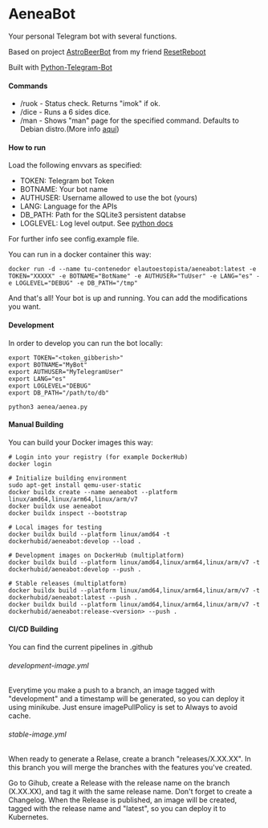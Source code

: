 # AeneaBot

Your personal Telegram bot with several functions.

Based on project [AstroBeerBot](https://github.com/resetreboot/astrobeerbot) from my friend [ResetReboot](https://github.com/resetreboot)

Built with [Python-Telegram-Bot](https://github.com/python-telegram-bot/python-telegram-bot)

#### Commands

- /ruok - Status check. Returns "imok" if ok.
- /dice - Runs a 6 sides dice.
- /man - Shows "man" page for the specified command. Defaults to Debian distro.(More info [aquí](http://www.polarhome.com/service/man/))

#### How to run
Load the following envvars as specified:

  * TOKEN: Telegram bot Token
  * BOTNAME: Your bot name
  * AUTHUSER: Username allowed to use the bot (yours) 
  * LANG: Language for the APIs
  * DB_PATH: Path for the SQLite3 persistent databse
  * LOGLEVEL: Log level output. See [python docs](https://docs.python.org/3/howto/logging.html#when-to-use-logging)

For further info see config.example file.
    
You can run in a docker container this way:
```
docker run -d --name tu-contenedor elautoestopista/aeneabot:latest -e TOKEN="XXXXX" -e BOTNAME="BotName" -e AUTHUSER="TuUser" -e LANG="es" -e LOGLEVEL="DEBUG" -e DB_PATH="/tmp"
```
And that's all! Your bot is up and running. You can add the modifications you want.

#### Development

In order to develop you can run the bot locally:

```
export TOKEN="<token_gibberish>"
export BOTNAME="MyBot"
export AUTHUSER="MyTelegramUser"
export LANG="es"
export LOGLEVEL="DEBUG"
export DB_PATH="/path/to/db"

python3 aenea/aenea.py
```

#### Manual Building

You can build your Docker images this way:

```
# Login into your registry (for example DockerHub)
docker login

# Initialize building environment
sudo apt-get install qemu-user-static
docker buildx create --name aeneabot --platform linux/amd64,linux/arm64,linux/arm/v7
docker buildx use aeneabot
docker buildx inspect --bootstrap

# Local images for testing
docker buildx build --platform linux/amd64 -t dockerhubid/aeneabot:develop --load .

# Development images on DockerHub (multiplatform)
docker buildx build --platform linux/amd64,linux/arm64,linux/arm/v7 -t dockerhubid/aeneabot:develop --push .

# Stable releases (multiplatform)
docker buildx build --platform linux/amd64,linux/arm64,linux/arm/v7 -t dockerhubid/aeneabot:latest --push .
docker buildx build --platform linux/amd64,linux/arm64,linux/arm/v7 -t dockerhubid/aeneabot:release-<version> --push .
```

#### CI/CD Building

You can find the current pipelines in .github

###### development-image.yml

Everytime you make a push to a branch, an image tagged with "development" and a timestamp will be generated, so you can deploy it using minikube. Just ensure imagePullPolicy is set to Always to avoid cache.

###### stable-image.yml

When ready to generate a Relase, create a branch "releases/X.XX.XX". In this branch you will merge the branches with the features you've created.

Go to Gihub, create a Release with the release name on the branch (X.XX.XX), and tag it with the same release name. Don't forget to create a Changelog.
When the Release is published, an image will be created, tagged with the release name and "latest", so you can deploy it to Kubernetes.
